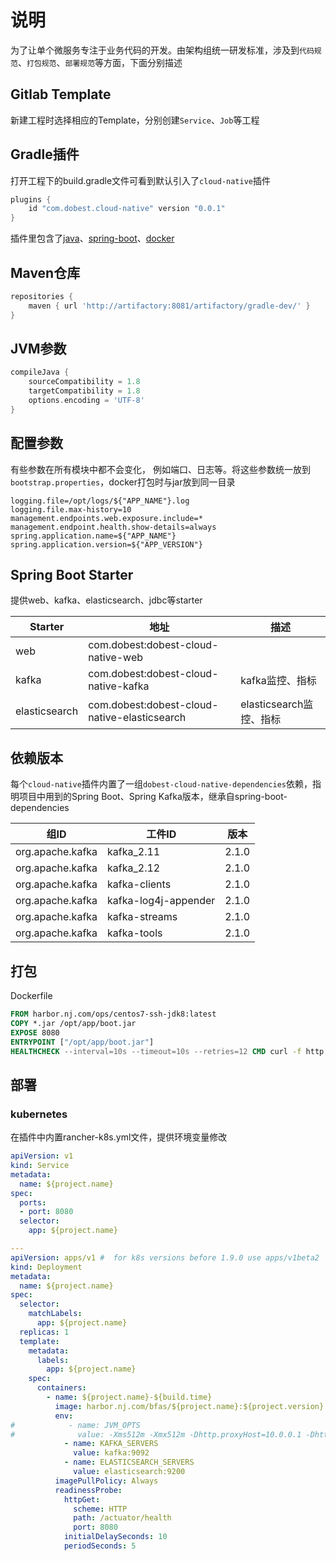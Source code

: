# 说明
为了让单个微服务专注于业务代码的开发。由架构组统一研发标准，涉及到`代码规范`、`打包规范`、`部署规范`等方面，下面分别描述

## Gitlab Template
新建工程时选择相应的Template，分别创建`Service`、`Job`等工程

## Gradle插件
打开工程下的build.gradle文件可看到默认引入了`cloud-native`插件
``` gradle
plugins {
    id "com.dobest.cloud-native" version "0.0.1"
}
```
插件里包含了[java](https://docs.gradle.org/current/dsl/org.gradle.api.tasks.JavaExec.html#org.gradle.api.tasks.JavaExec)、[spring-boot](https://plugins.gradle.org/plugin/org.springframework.boot)、[docker](https://plugins.gradle.org/plugin/com.palantir.docker)

## Maven仓库
``` gradle 
repositories {
    maven { url 'http://artifactory:8081/artifactory/gradle-dev/' }
}
```

## JVM参数
``` gradle
compileJava {
    sourceCompatibility = 1.8
    targetCompatibility = 1.8
    options.encoding = 'UTF-8'
}
```

## 配置参数
有些参数在所有模块中都不会变化， 例如端口、日志等。将这些参数统一放到`bootstrap.properties`，docker打包时与jar放到同一目录
```properties
logging.file=/opt/logs/${"APP_NAME"}.log
logging.file.max-history=10
management.endpoints.web.exposure.include=*
management.endpoint.health.show-details=always
spring.application.name=${"APP_NAME"}
spring.application.version=${"APP_VERSION"}
```

## Spring Boot Starter
提供web、kafka、elasticsearch、jdbc等starter

| Starter | 地址 | 描述 |
| ------ | ------ | ------ |
| web | com.dobest:dobest-cloud-native-web | |
| kafka | com.dobest:dobest-cloud-native-kafka | kafka监控、指标 |
| elasticsearch | com.dobest:dobest-cloud-native-elasticsearch | elasticsearch监控、指标 |

## 依赖版本
每个`cloud-native`插件内置了一组`dobest-cloud-native-dependencies`依赖，指明项目中用到的Spring Boot、Spring Kafka版本，继承自spring-boot-dependencies

| 组ID | 工件ID | 版本 |
| ------ | ------ | ------ |
| org.apache.kafka | kafka_2.11 | 2.1.0 |
| org.apache.kafka | kafka_2.12 | 2.1.0 |
| org.apache.kafka | kafka-clients | 2.1.0 |
| org.apache.kafka | kafka-log4j-appender | 2.1.0 |
| org.apache.kafka | kafka-streams | 2.1.0 |
| org.apache.kafka | kafka-tools | 2.1.0 |

## 打包
Dockerfile
``` dockerfile
FROM harbor.nj.com/ops/centos7-ssh-jdk8:latest
COPY *.jar /opt/app/boot.jar
EXPOSE 8080
ENTRYPOINT ["/opt/app/boot.jar"]
HEALTHCHECK --interval=10s --timeout=10s --retries=12 CMD curl -f http://localhost:8080/actuator/health || exit 1
```

## 部署
### kubernetes
在插件中内置rancher-k8s.yml文件，提供环境变量修改
``` yml
apiVersion: v1
kind: Service
metadata:
  name: ${project.name}
spec:
  ports:
  - port: 8080
  selector:
    app: ${project.name}

---
apiVersion: apps/v1 #  for k8s versions before 1.9.0 use apps/v1beta2  and before 1.8.0 use extensions/v1beta1
kind: Deployment
metadata:
  name: ${project.name}
spec:
  selector:
    matchLabels:
      app: ${project.name}
  replicas: 1
  template:
    metadata:
      labels:
        app: ${project.name}
    spec:
      containers:
        - name: ${project.name}-${build.time}
          image: harbor.nj.com/bfas/${project.name}:${project.version}
          env:
#            - name: JVM_OPTS
#              value: -Xms512m -Xmx512m -Dhttp.proxyHost=10.0.0.1 -Dhttp.proxyPort=3128
            - name: KAFKA_SERVERS
              value: kafka:9092
            - name: ELASTICSEARCH_SERVERS
              value: elasticsearch:9200
          imagePullPolicy: Always
          readinessProbe:
            httpGet:
              scheme: HTTP
              path: /actuator/health
              port: 8080
            initialDelaySeconds: 10
            periodSeconds: 5
```
